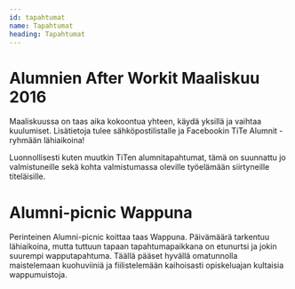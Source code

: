 ```yaml
---
id: tapahtumat
name: Tapahtumat
heading: Tapahtumat
---
```


**Alumnien After Workit Maaliskuu 2016**
===

Maaliskuussa on taas aika kokoontua yhteen, käydä yksillä ja vaihtaa kuulumiset. Lisätietoja tulee sähköpostilistalle ja Facebookin TiTe Alumnit -ryhmään lähiaikoina! 

Luonnollisesti kuten muutkin TiTen alumnitapahtumat, tämä on suunnattu jo valmistuneille sekä kohta valmistumassa oleville työelämään siirtyneille titeläisille.

**Alumni-picnic Wappuna**
===

Perinteinen Alumni-picnic koittaa taas Wappuna. Päivämäärä tarkentuu lähiaikoina, mutta tuttuun tapaan tapahtumapaikkana on etunurtsi ja jokin suurempi wapputapahtuma. Täällä pääset hyvällä omatunnolla maistelemaan kuohuviiniä ja fiilistelemään kaihoisasti opiskeluajan kultaisia wappumuistoja.
